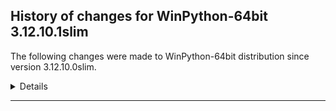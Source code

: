 ## History of changes for WinPython-64bit 3.12.10.1slim

The following changes were made to WinPython-64bit distribution since version 3.12.10.0slim.


<details>

### Tools


New packages:
  * Python 3.12.10 (Python programming language with standard library)

### Python packages


New packages:
  * argcomplete 3.6.2 (Bash tab completion for argparse)
  * bcrypt 4.3.0 (Modern password hashing for your software and your servers)
  * fasta2a 0.2.9 (Convert an AI Agent into a A2A server! ✨)
  * google-genai 1.16.1 (GenAI Python SDK)
  * mcp 1.9.3 (Model Context Protocol SDK)
  * opentelemetry-api 1.32.1 (OpenTelemetry Python API)
  * pydantic-evals 0.2.9 (Framework for evaluating stochastic code execution, especially code making use of LLMs)
  * pydantic-settings 2.8.1 (Settings management using Pydantic)
  * sse-starlette 2.2.1 (SSE plugin for Starlette)
  * typing-inspection 0.4.0 (Runtime typing introspection tools)
  * websockets 14.2 (An implementation of the WebSocket Protocol (RFC 6455 & 7692))

Upgraded packages:
  * aiohappyeyeballs 2.4.4 → 2.6.1 (Happy Eyeballs for asyncio)
  * aiohttp 3.11.11 → 3.11.18 (Async http client/server framework (asyncio))
  * aiosignal 1.3.1 → 1.3.2 (aiosignal: a list of registered asynchronous callbacks)
  * alembic 1.15.1 → 1.15.2 (A database migration tool for SQLAlchemy.)
  * anthropic 0.49.0 → 0.51.0 (The official Python library for the anthropic API)
  * anyio 4.8.0 → 4.9.0 (High level compatibility layer for multiple asynchronous event loop implementations)
  * anywidget 0.9.12 → 0.9.18 (custom jupyter widgets made easy)
  * asteval 0.9.31 → 1.0.5 (Safe, minimalistic evaluator of python expression using ast module)
  * astroid 3.1.0 → 3.3.9 (An abstract syntax tree for Python with inference support.)
  * asttokens 2.4.1 → 3.0.0 (Annotate AST trees with source code positions)
  * attrs 23.2.0 → 25.3.0 (Classes Without Boilerplate)
  * babel 2.16.0 → 2.17.0 (Internationalization utilities)
  * beautifulsoup4 4.12.2 → 4.13.3 (Screen-scraping library)
  * bleach 6.1.0 → 6.2.0 (An easy safelist-based HTML-sanitizing tool.)
  * bokeh 3.7.2 → 3.7.3 (Interactive plots and applications in the browser from Python)
  * branca 0.8.0 → 0.8.1 (Generate complex HTML+JS pages with Python)
  * cohere 5.13.12 → 5.15.0 ()
  * colorlog 6.8.2 → 6.9.0 (Add colours to the output of Python's logging module.)
  * contourpy 1.3.1 → 1.3.2 (Python library for calculating contours of 2D quadrilateral grids)
  * cython 3.0.12 → 3.1.1 (The Cython compiler for writing C extensions in the Python language.)
  * dask 2025.3.0 → 2025.4.1 (Parallel PyData with Task Scheduling)
  * debugpy 1.8.0 → 1.8.13 (An implementation of the Debug Adapter Protocol for Python)
  * decorator 5.1.1 → 5.2.1 (Decorators for Humans)
  * dill 0.3.9 → 0.4.0 (serialize all of Python)
  * distributed 2025.3.0 → 2025.4.1 (Distributed scheduler for Dask)
  * distro 1.8.0 → 1.9.0 (Distro - an OS platform information API)
  * django 5.0.7 → 5.2 (A high-level Python web framework that encourages rapid development and clean, pragmatic design.)
  * dnspython 2.6.1 → 2.7.0 (DNS toolkit)
  * duckdb 1.2.2 → 1.3.0 (DuckDB in-process database)
  * executing 2.0.1 → 2.2.0 (Get the currently executing AST node of a frame, and other information)
  * faker 36.1.1 → 37.1.0 (Faker is a Python package that generates fake data for you.)
  * fastapi 0.115.8 → 0.115.12 (FastAPI framework, high performance, easy to learn, fast to code, ready for production)
  * fastjsonschema 2.18.0 → 2.21.1 (Fastest Python implementation of JSON schema)
  * filelock 3.17.0 → 3.18.0 (A platform independent file lock.)
  * flit 3.10.1 → 3.12.0 (A simple packaging tool for simple packages.)
  * fonttools 4.55.3 → 4.57.0 (Tools to manipulate font files)
  * fsspec 2024.6.1 → 2025.3.2 (File-system specification)
  * gitdb 4.0.10 → 4.0.12 (Git Object Database)
  * gitpython 3.1.32 → 3.1.44 (GitPython is a Python library used to interact with Git repositories)
  * graphene 3.3 → 3.4.3 (GraphQL Framework for Python)
  * griffe 1.5.5 → 1.7.2 (Signatures for entire Python programs.)
  * groq 0.13.1 → 0.25.0 (The official Python library for the groq API)
  * guidata 3.7.1 → 3.9.0 (Automatic GUI generation for easy dataset editing and display)
  * h2 4.1.0 → 4.2.0 (Pure-Python HTTP/2 protocol implementation)
  * httpcore 1.0.5 → 1.0.7 (A minimal low-level HTTP client.)
  * httpx 0.27.2 → 0.28.1 (The next generation HTTP client.)
  * hupper 1.12 → 1.12.1 (Integrated process monitor for developing and reloading daemons.)
  * iniconfig 2.0.0 → 2.1.0 (brain-dead simple config-ini parsing)
  * intervaltree 3.0.2 → 3.1.0 (Editable interval tree data structure for Python 2 and 3)
  * ipython 8.34.0 → 8.36.0 (IPython: Productive Interactive Computing)
  * jinja2 3.1.2 → 3.1.6 (A very fast and expressive template engine.)
  * jiter 0.8.2 → 0.9.0 (Fast iterable JSON parser.)
  * json5 0.9.14 → 0.10.0 (A Python implementation of the JSON5 data format.)
  * jsonpointer 2.4 → 3.0.0 (Identify specific nodes in a JSON document (RFC 6901))
  * jsonschema 4.19.2 → 4.23.0 (An implementation of JSON Schema validation for Python)
  * jupyterlab 4.4.1 → 4.4.2 (JupyterLab computational environment)
  * keras 3.9.2 → 3.10.0 (Multi-backend Keras)
  * langchain 0.3.23 → 0.3.25 (Building applications with LLMs through composability)
  * langsmith 0.3.24 → 0.3.42 (Client library to connect to the LangSmith LLM Tracing and Evaluation Platform.)
  * lmfit 1.3.1 → 1.3.3 (Least-Squares Minimization with Bounds and Constraints)
  * mako 1.3.5 → 1.3.9 (A super-fast templating language that borrows the best ideas from the existing templating languages.)
  * matplotlib 3.10.1 → 3.10.3 (Python plotting package)
  * maturin 1.8.1 → 1.8.3 (Build and publish crates with pyo3, cffi and uniffi bindings as well as rust binaries as python packages)
  * missingno 0.5.1 → 0.5.2 (Missing data visualization module for Python.)
  * mistralai 1.2.5 → 1.8.1 (Python Client SDK for the Mistral AI API.)
  * mistune 2.0.5 → 3.1.3 (A sane and fast Markdown parser with useful plugins and renderers)
  * mpld3 0.5.8 → 0.5.10 (D3 Viewer for Matplotlib)
  * multidict 6.1.0 → 6.4.3 (multidict implementation)
  * narwhals 1.30.0 → 1.36.0 (Extremely lightweight compatibility layer between dataframe libraries)
  * nbclient 0.10.0 → 0.10.2 (A client library for executing notebooks. Formerly nbconvert's ExecutePreprocessor.)
  * nbconvert 7.16.1 → 7.16.6 (Converting Jupyter Notebooks (.ipynb files) to other formats.  Output formats include asciidoc, html, latex, markdown, pdf, py, rst, script.)
  * notebook 7.4.0 → 7.4.2 (Jupyter Notebook - A web-based notebook environment for interactive computing)
  * numpy 2.2.4 → 2.2.6 (Fundamental package for array computing in Python)
  * numpydoc 1.6.0 → 1.8.0 (Sphinx extension to support docstrings in Numpy format)
  * openai 1.72.0 → 1.82.0 (The official Python library for the openai API)
  * openpyxl 3.1.2 → 3.1.5 (A Python library to read/write Excel 2010 xlsx/xlsm files)
  * optree 0.14.0 → 0.14.1 (Optimized PyTree Utilities.)
  * optuna 3.6.1 → 4.2.1 (A hyperparameter optimization framework)
  * orjson 3.10.12 → 3.10.16 (Fast, correct Python JSON library supporting dataclasses, datetimes, and numpy)
  * pandocfilters 1.5.0 → 1.5.1 (Utilities for writing pandoc filters in python)
  * panel 1.6.2 → 1.6.3 (The powerful data exploration & web app framework for Python.)
  * partd 1.4.0 → 1.4.2 (Appendable key-value storage)
  * pathspec 0.11.0 → 0.12.1 (Utility library for gitignore style pattern matching of file paths.)
  * patsy 0.5.6 → 1.0.1 (A Python package for describing statistical models and for building design matrices.)
  * pexpect 4.8.0 → 4.9.0 (Pexpect allows easy control of interactive console applications.)
  * pg8000 1.23.0 → 1.31.2 (PostgreSQL interface library)
  * pip 25.0.1 → 25.1.1 (The PyPA recommended tool for installing Python packages.)
  * platformdirs 4.3.6 → 4.3.7 (A small Python package for determining appropriate platform-specific dirs, e.g. a `user data dir`.)
  * plotpy 2.7.2 → 2.7.4 (Curve and image plotting tools for Python/Qt applications)
  * polars 1.27.1 → 1.31.0 (Blazingly fast DataFrame library)
  * prettytable 3.3.0 → 3.16.0 (A simple Python library for easily displaying tabular data in a visually appealing ASCII table format)
  * prince 0.15.0 → 0.16.0 (Factor analysis in Python: PCA, CA, MCA, MFA, FAMD, GPA)
  * propcache 0.2.1 → 0.3.1 (Accelerated property cache)
  * protobuf 5.27.3 → 6.30.2 ()
  * psutil 5.9.8 → 7.0.0 (Cross-platform lib for process and system monitoring in Python.  NOTE: the syntax of this script MUST be kept compatible with Python 2.7.)
  * psygnal 0.11.1 → 0.12.0 (Fast python callback/event system modeled after Qt Signals)
  * pyarrow 19.0.1 → 20.0.0 (Python library for Apache Arrow)
  * pyerfa 2.0.1.4 → 2.0.1.5 (Python bindings for ERFA)
  * pylint 3.1.0 → 3.3.6 (python code static checker)
  * pynndescent 0.5.12 → 0.5.13 (Nearest Neighbor Descent)
  * pyomo 6.9.1 → 6.9.2 (Pyomo: Python Optimization Modeling Objects)
  * pyparsing 3.2.1 → 3.2.3 (pyparsing module - Classes and methods to define and execute parsing grammars)
  * pypdf 5.1.0 → 5.4.0 (A pure-python PDF library capable of splitting, merging, cropping, and transforming PDF files)
  * pyqt5 5.15.10 → 5.15.11 (Python bindings for the Qt cross platform application toolkit)
  * pyqtwebengine 5.15.6 → 5.15.7 (Python bindings for the Qt WebEngine framework)
  * pytest 8.3.4 → 8.3.5 (pytest: simple powerful testing with Python)
  * pythonqwt 0.14.4 → 0.14.5 (Qt plotting widgets for Python)
  * pytz 2024.2 → 2025.2 (World timezone definitions, modern and historical)
  * pywin32 308 → 310 (Python for Window Extensions)
  * pywinpty 2.0.14 → 2.0.15 (Pseudo terminal support for Windows from Python.)
  * pyzmq 26.2.1 → 26.4.0 (Python bindings for 0MQ)
  * qstylizer 0.2.2 → 0.2.4 (Stylesheet Generator for PyQt{4-5}/PySide{1-2})
  * qtpy 2.4.1 → 2.4.3 (Provides an abstraction layer on top of the various Qt bindings (PyQt5/6 and PySide2/6).)
  * rapidfuzz 3.9.6 → 3.13.0 (rapid fuzzy string matching)
  * redis 5.0.8 → 5.2.1 (Python client for Redis database and key-value store)
  * referencing 0.35.1 → 0.36.2 (JSON Referencing + Python)
  * reportlab 4.2.5 → 4.3.1 (The Reportlab Toolkit)
  * rich 13.9.4 → 14.0.0 (Render rich text, tables, progress bars, syntax highlighting, markdown and more to the terminal)
  * rope 1.12.0 → 1.13.0 (a python refactoring library...)
  * rtree 1.3.0 → 1.4.0 (R-Tree spatial index for Python GIS)
  * scipy 1.15.2 → 1.15.3 (Fundamental algorithms for scientific computing in Python)
  * setuptools 75.8.2 → 79.0.1 (Easily download, build, install, upgrade, and uninstall Python packages)
  * shapely 2.0.6 → 2.1.0 (Manipulation and analysis of geometric objects)
  * six 1.16.0 → 1.17.0 (Python 2 and 3 compatibility utilities)
  * skrub 0.5.1 → 0.5.3 (Prepping tables for machine learning)
  * smmap 5.0.0 → 5.0.2 (A pure Python implementation of a sliding window memory map manager)
  * sniffio 1.3.0 → 1.3.1 (Sniff out which async library your code is running under)
  * sphinx 7.3.7 → 8.1.3 (Python documentation generator)
  * spyder 6.0.5 → 6.0.7 (The Scientific Python Development Environment)
  * sqlalchemy 2.0.38 → 2.0.40 (Database Abstraction Library)
  * starlette 0.45.3 → 0.46.2 (The little ASGI library that shines.)
  * streamlit 1.44.0 → 1.46.0 (A faster way to build and share data apps)
  * superqt 0.7.1 → 0.7.3 (Missing widgets and components for PyQt/PySide)
  * sympy 1.13.3 → 1.14.0 (Computer algebra system (CAS) in Python)
  * tblib 3.0.0 → 3.1.0 (Traceback serialization library.)
  * tenacity 9.0.0 → 9.1.2 (Retry code until it succeeds)
  * termcolor 2.5.0 → 3.1.0 (ANSI color formatting for output in terminal)
  * threadpoolctl 3.5.0 → 3.6.0 (threadpoolctl)
  * tifffile 2025.1.10 → 2025.3.30 (Read and write TIFF files)
  * tiktoken 0.8.0 → 0.9.0 (tiktoken is a fast BPE tokeniser for use with OpenAI's models)
  * tokenizers 0.21.0 → 0.21.1 ()
  * tornado 6.4.2 → 6.5.1 (Tornado is a Python web framework and asynchronous networking library, originally developed at FriendFeed.)
  * tqdm 4.66.4 → 4.67.1 (Fast, Extensible Progress Meter)
  * traitlets 5.14.1 → 5.14.3 (Traitlets Python configuration system)
  * trio 0.29.0 → 0.30.0 (A friendly Python library for async concurrency and I/O)
  * tzdata 2024.1 → 2025.2 (Provider of IANA time zone data)
  * tzlocal 5.2 → 5.3.1 (tzinfo object for the local timezone)
  * urllib3 2.2.3 → 2.4.0 (HTTP library with thread-safe connection pooling, file post, and more.)
  * uvicorn 0.34.0 → 0.34.2 (The lightning-fast ASGI server.)
  * winpython 15.3.20250425 → 16.6.20250620 (WinPython distribution tools, including WPPM)
  * xarray 2025.3.0 → 2025.4.0 (N-D labeled arrays and datasets in Python)
  * xlsxwriter 3.1.9 → 3.2.3 (A Python module for creating Excel XLSX files.)

Removed packages:
  * Python 3.12.10 (Python programming language with standard library)
  * aniso8601 9.0.1 (A library for parsing ISO 8601 strings.)
  * fast-histogram 0.14 (Fast simple 1D and 2D histograms)
  * jsonpath-python 1.0.6 (A more powerful JSONPath implementation in modern python)
  * mpl-scatter-density 0.7 (Matplotlib helpers to make density scatter plots)
  * pydantic-ai 0.0.24 (Agent Framework / shim to use Pydantic with LLMs)
  * typing-inspect 0.9.0 (Runtime inspection utilities for typing module.)

### WheelHouse packages


No differences found.


</details>

* * *
